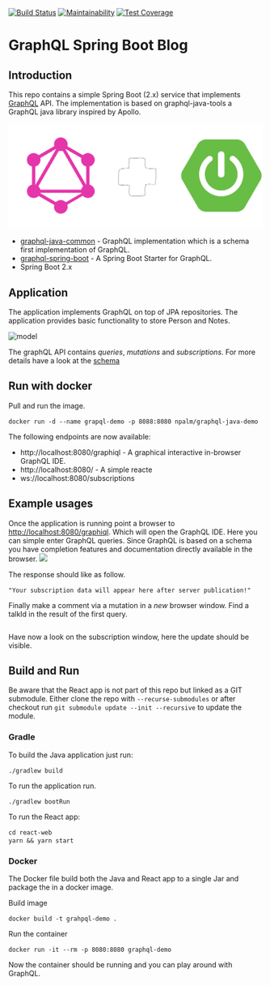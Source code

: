 [![Build Status](https://travis-ci.com/npalm/blog-graphql-spring-service.svg?branch=master)](https://travis-ci.com/npalm/blog-graphql-spring-service)
[![Maintainability](https://api.codeclimate.com/v1/badges/42bf989099f64066b5d7/maintainability)](https://codeclimate.com/github/npalm/blog-graphql-spring-service/maintainability)
[![Test Coverage](https://api.codeclimate.com/v1/badges/42bf989099f64066b5d7/test_coverage)](https://codeclimate.com/github/npalm/blog-graphql-spring-service/test_coverage)

# GraphQL Spring Boot Blog

## Introduction

This repo contains a simple Spring Boot (2.x) service that implements  [GraphQL](https://graphql.org/) API. The implementation is based on graphql-java-tools a GraphQL java library inspired by Apollo.

![graphql-and-spring](./doc/spring-and-graphql.png)

- [graphql-java-common](https://github.com/graphql-java/graphql-java-tools) - GraphQL implementation which is a schema first implementation of GraphQL.
- [graphql-spring-boot](https://github.com/graphql-java-kickstart/graphql-spring-boot) - A Spring Boot Starter for GraphQL.
- Spring Boot 2.x

## Application
The application implements GraphQL on top of JPA repositories. The application provides basic functionality to store Person and Notes.

![model](http://www.plantuml.com/plantuml/proxy?cache=no&src=https://raw.githubusercontent.com/npalm/blog-graphql-spring-service/master/doc/demo-model.plantuml&counter=1)

The graphQL API contains *queries*, *mutations* and *subscriptions*. For more details have a look at the [schema](src/main/resources/demo.graphqls)

## Run with docker
Pull and run the image.

```
docker run -d --name grapql-demo -p 8088:8080 npalm/graphql-java-demo
```

The following endpoints are now available:
- http://localhost:8080/graphiql - A graphical interactive in-browser GraphQL IDE.
- http://localhost:8080/ - A simple reacte
- ws://localhost:8080/subscriptions


## Example usages

Once the application is running point a browser to [http://localhost:8080/graphiql](http://localhost:8080/graphiql). Which will open the GraphQL IDE. Here you can simple enter GraphQL queries. Since GraphQL is based on a schema you have completion features and documentation directly available in the browser.
![](doc/graphiql.png)

The response should like as follow.
```
"Your subscription data will appear here after server publication!"
```

Finally make a comment via a mutation in a *new* browser window. Find a talkId in the result of the first query.
```graphql

```
Have now a look on the subscription window, here the update should be visible.

## Build and Run

Be aware that the React app is not part of this repo but linked as a GIT submodule. Either clone the repo with `--recurse-submodules` or after checkout run `git submodule update --init --recursive` to update the module.

### Gradle

To build the Java application just run:
```
./gradlew build
```

To run the application run.
```
./gradlew bootRun
```

To run the React app:
```
cd react-web
yarn && yarn start
```

### Docker
The Docker file build both the Java and React app to a single Jar and package the in a docker image.

Build image
```
docker build -t grahpql-demo .
```
Run the container
```
docker run -it --rm -p 8080:8080 graphql-demo
```

Now the container should be running and you can play around with GraphQL.
